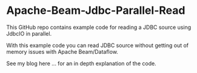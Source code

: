 # Apache-Beam-Jdbc-Parallel-Read
This GitHub repo contains example code for reading a JDBC source using JdbcIO in parallel. 

With this example code you can read JDBC source without getting out of memory issues with Apache Beam/Dataflow.

See my blog here ... for an in depth explanation of the code. 